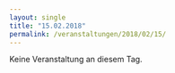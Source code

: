 ```yaml
---
layout: single
title: "15.02.2018"
permalink: /veranstaltungen/2018/02/15/
---
```


Keine Veranstaltung an diesem Tag.
